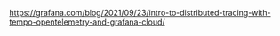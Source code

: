 https://grafana.com/blog/2021/09/23/intro-to-distributed-tracing-with-tempo-opentelemetry-and-grafana-cloud/